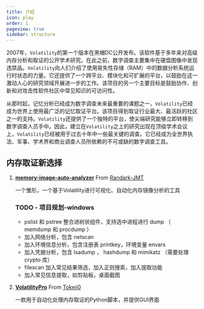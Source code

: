 ```yaml
---
title: 介绍
icon: play
order: 1
pageview: true
sidebar: structure
---
```


2007年，`Volatility`的第一个版本在黑帽DC公开发布。该软件基于多年来对高级内存分析和取证的公开学术研究。在此之前，数字调查主要集中在硬盘图像中发现违禁品。`Volatility`向人们介绍了使用易失性存储（RAM）中的数据分析系统运行时状态的力量。它还提供了一个跨平台、模块化和可扩展的平台，以鼓励在这一激动人心的研究领域开展进一步的工作。该项目的另一个主要目标是鼓励协作、创新和对攻击性软件社区中常见知识的可访问性。

从那时起，记忆分析已经成为数字调查未来最重要的课题之一，`Volatility`已经成为世界上使用最广泛的记忆取证平台。该项目得到取证行业最大、最活跃的社区之一的支持。`Volatility`还提供了一个独特的平台，使尖端研究能够立即转移到数字调查人员手中。因此，建立在`Volatility`之上的研究出现在顶级学术会议上，`Volatility`已经被用于过去十年中一些最关键的调查。它已经成为全世界执法、军事、学术界和商业调查人员所依赖的不可或缺的数字调查工具。



## 内存取证新选择

1. **[memory-image-auto-analyzer](https://github.com/Randark-JMT/memory-image-auto-analyzer)** From [Randark-JMT](https://github.com/Randark-JMT)

   一个雏形，一个基于Volatility进行可视化、自动化内存镜像分析的工具

   ### TODO - 项目规划-windows

   - pslist 和 pstree 整合进树状组件，支持选中进程进行 dump （ memdump 和 procdump ）
   - 加入网络分析，包含 netscan
   - 加入环境信息分析，包含注册表 printkey，环境变量 envars
   - 加入凭据分析，包含 lsadump ， hashdump 和 mimikatz （需要处理 crypto 库）
   - filescan 加入常见结果筛选，加入正则搜索，加入提取功能
   - 加入常见信息提取，如剪贴板，桌面截图

2. **[VolatilityPro](https://github.com/Tokeii0/VolatilityPro)** From [Tokeii0](https://github.com/Tokeii0/) 

   一款用于自动化处理内存取证的Python脚本，并提供GUI界面